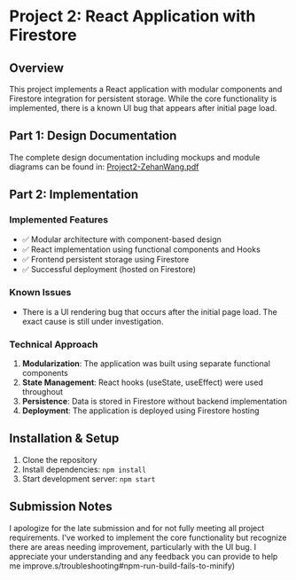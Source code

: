 # Project 2: React Application with Firestore

## Overview
This project implements a React application with modular components and Firestore integration for persistent storage. While the core functionality is implemented, there is a known UI bug that appears after initial page load.

## Part 1: Design Documentation
The complete design documentation including mockups and module diagrams can be found in:
[Project2-ZehanWang.pdf](Project2-ZehanWang.pdf)

## Part 2: Implementation

### Implemented Features
- ✅ Modular architecture with component-based design
- ✅ React implementation using functional components and Hooks
- ✅ Frontend persistent storage using Firestore
- ✅ Successful deployment (hosted on Firestore)

### Known Issues
- There is a UI rendering bug that occurs after the initial page load. The exact cause is still under investigation.

### Technical Approach
1. **Modularization**: The application was built using separate functional components
2. **State Management**: React hooks (useState, useEffect) were used throughout
3. **Persistence**: Data is stored in Firestore without backend implementation
4. **Deployment**: The application is deployed using Firestore hosting

## Installation & Setup
1. Clone the repository
2. Install dependencies: `npm install`
3. Start development server: `npm start`


## Submission Notes
I apologize for the late submission and for not fully meeting all project requirements. I've worked to implement the core functionality but recognize there are areas needing improvement, particularly with the UI bug. I appreciate your understanding and any feedback you can provide to help me improve.s/troubleshooting#npm-run-build-fails-to-minify)

